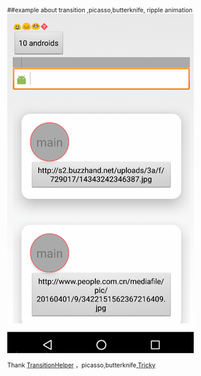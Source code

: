 ##example about transition ,picasso,butterknife, ripple animation
![TransitionDemo](https://raw.githubusercontent.com/willkernel/TransitionDemo/master/gif/screen.gif)

Thank [TransitionHelper](https://github.com/ImmortalZ/TransitionHelper) ，picasso,butterknife,[Tricky](http://trickyandroid.com/simple-ripple-reveal-elevation-tutorial/)